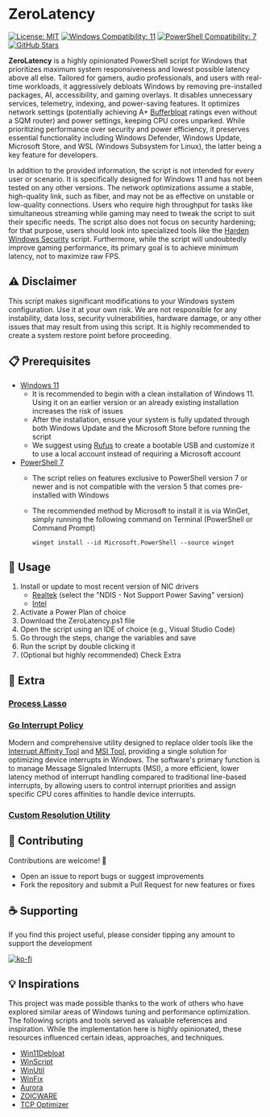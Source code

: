# ZeroLatency

[![License: MIT](https://img.shields.io/badge/License-MIT-yellow.svg)](https://opensource.org/licenses/MIT)
[![Windows Compatibility: 11](https://img.shields.io/badge/Windows-11-blue.svg)](https://www.microsoft.com/en-us/software-download/windows11)
[![PowerShell Compatibility: 7](https://img.shields.io/badge/PowerShell-7-blue.svg)](https://learn.microsoft.com/en-us/powershell/scripting/install/installing-powershell-on-windows)
[![GitHub Stars](https://img.shields.io/github/stars/ceferrari/ZeroLatency.svg?style=social)](https://github.com/ceferrari/ZeroLatency)

**ZeroLatency** is a highly opinionated PowerShell script for Windows that prioritizes maximum system responsiveness and lowest possible latency above all else. Tailored for gamers, audio professionals, and users with real-time workloads, it aggressively debloats Windows by removing pre-installed packages, AI, accessibility, and gaming overlays. It disables unnecessary services, telemetry, indexing, and power-saving features. It optimizes network settings (potentially achieving A+ [Bufferbloat](https://www.waveform.com/tools/bufferbloat) ratings even without a SQM router) and power settings, keeping CPU cores unparked. While prioritizing performance over security and power efficiency, it preserves essential functionality including Windows Defender, Windows Update, Microsoft Store, and WSL (Windows Subsystem for Linux), the latter being a key feature for developers.

In addition to the provided information, the script is not intended for every user or scenario. It is specifically designed for Windows 11 and has not been tested on any other versions. The network optimizations assume a stable, high-quality link, such as fiber, and may not be as effective on unstable or low-quality connections. Users who require high throughput for tasks like simultaneous streaming while gaming may need to tweak the script to suit their specific needs. The script also does not focus on security hardening; for that purpose, users should look into specialized tools like the [Harden Windows Security](https://github.com/HotCakeX/Harden-Windows-Security) script. Furthermore, while the script will undoubtedly improve gaming performance, its primary goal is to achieve minimum latency, not to maximize raw FPS.

## ⚠️ Disclaimer

This script makes significant modifications to your Windows system configuration. Use it at your own risk. We are not responsible for any instability, data loss, security vulnerabilities, hardware damage, or any other issues that may result from using this script. It is highly recommended to create a system restore point before proceeding.

## 📋 Prerequisites

- [Windows 11](https://www.microsoft.com/en-us/software-download/windows11)
  - It is recommended to begin with a clean installation of Windows 11. Using it on an earlier version or an already existing installation increases the risk of issues
  - After the installation, ensure your system is fully updated through both Windows Update and the Microsoft Store before running the script
  - We suggest using [Rufus](https://rufus.ie) to create a bootable USB and customize it to use a local account instead of requiring a Microsoft account
- [PowerShell 7](https://learn.microsoft.com/en-us/powershell/scripting/install/installing-powershell-on-windows)
  - The script relies on features exclusive to PowerShell version 7 or newer and is not compatible with the version 5 that comes pre-installed with Windows
  - The recommended method by Microsoft to install it is via WinGet, simply running the following command on Terminal (PowerShell or Command Prompt)

        winget install --id Microsoft.PowerShell --source winget

## 🚀 Usage

1. Install or update to most recent version of NIC drivers
   - [Realtek](https://www.realtek.com/Download/List?cate_id=584) (select the "NDIS - Not Support Power Saving" version)
   - [Intel](https://www.intel.com/content/www/us/en/download/15084/intel-ethernet-adapter-complete-driver-pack.html)
2. Activate a Power Plan of choice
3. Download the ZeroLatency.ps1 file
4. Open the script using an IDE of choice (e.g., Visual Studio Code)
5. Go through the steps, change the variables and save
6. Run the script by double clicking it
7. (Optional but highly recommended) Check Extra

## 🧩 Extra

### [Process Lasso](https://bitsum.com)

### [Go Interrupt Policy](https://github.com/spddl/GoInterruptPolicy)

Modern and comprehensive utility designed to replace older tools like the [Interrupt Affinity Tool](https://www.techpowerup.com/download/microsoft-interrupt-affinity-tool) and [MSI Tool](https://forums.guru3d.com/threads/windows-line-based-vs-message-signaled-based-interrupts-msi-tool.378044), providing a single solution for optimizing device interrupts in Windows. The software's primary function is to manage Message Signaled Interrupts (MSI), a more efficient, lower latency method of interrupt handling compared to traditional line-based interrupts, by allowing users to control interrupt priorities and assign specific CPU cores affinities to handle device interrupts.

### [Custom Resolution Utility](https://www.monitortests.com/forum/Thread-Custom-Resolution-Utility-CRU)

## 🤝 Contributing

Contributions are welcome! 🎉

- Open an issue to report bugs or suggest improvements
- Fork the repository and submit a Pull Request for new features or fixes

## ☕ Supporting

If you find this project useful, please consider tipping any amount to support the development

[![ko-fi](https://ko-fi.com/img/githubbutton_sm.svg)](https://ko-fi.com/G2G51KLB1L)

## 💡 Inspirations

This project was made possible thanks to the work of others who have explored similar areas of Windows tuning and performance optimization. The following scripts and tools served as valuable references and inspiration. While the implementation here is highly opinionated, these resources influenced certain ideas, approaches, and techniques.

- [Win11Debloat](https://github.com/Raphire/Win11Debloat)
- [WinScript](https://github.com/flick9000/winscript)
- [WinUtil](https://github.com/ChrisTitusTech/winutil)
- [WinFix](https://github.com/fivance/WinFix)
- [Aurora](https://github.com/IBRHUB/Aurora)
- [ZOICWARE](https://github.com/zoicware/ZOICWARE)
- [TCP Optimizer](https://www.speedguide.net/downloads.php)
